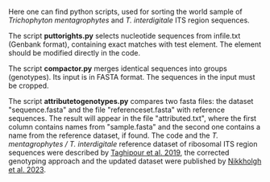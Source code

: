 Here one can find python scripts, used for sorting the world sample of *Trichophyton mentagrophytes* and *T. interdigitale* ITS region sequences.

The script **puttorights.py** selects nucleotide sequences from infile.txt (Genbank format), containing exact matches with test element. The element should be modified directly in the code.

The script **compactor.py** merges identical sequences into groups (genotypes). Its input is in FASTA format. The sequences in the input must be cropped.

The script **attributetogenotypes.py** compares two fasta files: the dataset "sequence.fasta" and the file "referenceset.fasta" with reference sequences. The result will appear in the file "attributed.txt", where the first column contains names from "sample.fasta" and the second one contains a name from the reference dataset, if found. 
The code and the *T. mentagrophytes / T. interdigitale* reference dataset of ribosomal ITS region sequences were described by [Taghipour et al. 2019](https://pubmed.ncbi.nlm.nih.gov/31444823/), the corrected genotyping approach and the updated dataset were published by [Nikkholgh et al. 2023](https://pubmed.ncbi.nlm.nih.gov/37429606/).
